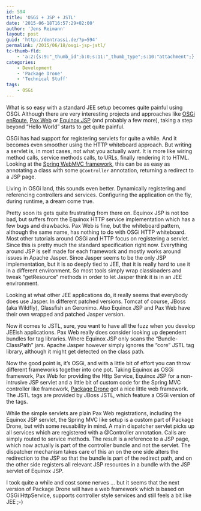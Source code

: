 ```yaml
---
id: 594
title: 'OSGi + JSP + JSTL'
date: '2015-06-18T16:57:29+02:00'
author: 'Jens Reimann'
layout: post
guid: 'http://dentrassi.de/?p=594'
permalink: /2015/06/18/osgi-jsp-jstl/
tc-thumb-fld:
    - 'a:2:{s:9:"_thumb_id";b:0;s:11:"_thumb_type";s:10:"attachment";}'
categories:
    - Development
    - 'Package Drone'
    - 'Technical Stuff'
tags:
    - OSGi
---
```


What is so easy with a standard JEE setup becomes quite painful using OSGi. Although there are very interesting projects and approaches like [OSGi enRoute](http://enroute.osgi.org), [Pax Web](https://github.com/ops4j/org.ops4j.pax.web) or [Equinox JSP](http://eclipse.org/equinox/server/jsp_support.php) (and probably a few more), taking a step beyond “Hello World” starts to get quite painful.

<!-- more -->

OSGi has had support for registering servlets for quite a while. And it becomes even smoother using the HTTP whiteboard approach. But writing a servlet is, in most cases, not what you actually want. It is more like wiring method calls, service methods calls, to URLs, finally rendering it to HTML. Looking at the [Spring WebMVC framework](http://docs.spring.io/spring/docs/current/spring-framework-reference/html/mvc.html), this can be as easy as annotating a class with some `@Controller` annotation, returning a redirect to a JSP page.

Living in OSGi land, this sounds even better. Dynamically registering and referencing controllers and services. Configuring the application on the fly, during runtime, a dream come true.

Pretty soon its gets quite frustrating from there on. Equinox JSP is not too bad, but suffers from the Equinox HTTP service implementation which has a few bugs and drawbacks. Pax Web is fine, but the whiteboard pattern, although the same name, has nothing to do with OSGi HTTP whiteboard. Most other tutorials around OSGi and HTTP focus on registering a servlet. Since this is pretty much the standard specification right now. Everything around JSP is self made for each framework and mostly works around issues in Apache Jasper. Since Jasper seems to be the only JSP implementation, but it is so deeply tied to JEE, that it is really hard to use it in a different environment. So most tools simply wrap classloaders and tweak “getResource” methods in order to let Jasper think it is in an JEE environment.

Looking at what other JEE applications do, it really seems that everybody does use Jasper. In different patched versions. Tomcat of course, JBoss (aka Wildfly), Glassfish an Geronimo. Also Equinox JSP and Pax Web have their own wrapped and patched Jasper version.

Now it comes to JSTL, sure, you want to have all the fuzz when you develop JEEish applications. Pax Web really does consider looking up dependent bundles for tag libraries. Where Equinox JSP only scans the “Bundle-ClassPath” jars. Apache Jasper however simply ignores the “core” JSTL tag library, although it might get detected on the class path.

Now the good point is, it’s OSGi, and with a little bit of effort you can throw different frameworks together into one pot. Taking Equinox as OSGi framework, Pax Web for providing the Http Service, Equinox JSP for a non-intrusive JSP servlet and a little bit of custom code for the Spring MVC controller like framework, [Package Drone](http://packagedrone.org) got a nice little web framework. The JSTL tags are provided by JBoss JSTL, which feature a OSGi version of the tags.

While the simple servlets are plain Pax Web registrations, including the Equinox JSP servlet, the Spring MVC like setup is a custom part of Package Drone, but with some reusability in mind. A main dispatcher servlet picks up all services which are registered with a @Controller annotation. Calls are simply routed to service methods. The result is a reference to a JSP page, which now actually is part of the controller bundle and not the servlet. The dispatcher mechanism takes care of this an on the one side alters the redirection to the JSP so that the bundle is part of the redirect path, and on the other side registers all relevant JSP resources in a bundle with the JSP servlet of Equinox JSP.

I took quite a while and cost some nerves … but it seems that the next version of Package Drone will have a web framework which is based on OSGi HttpService, supports controller style services and still feels a bit like JEE ;-)
